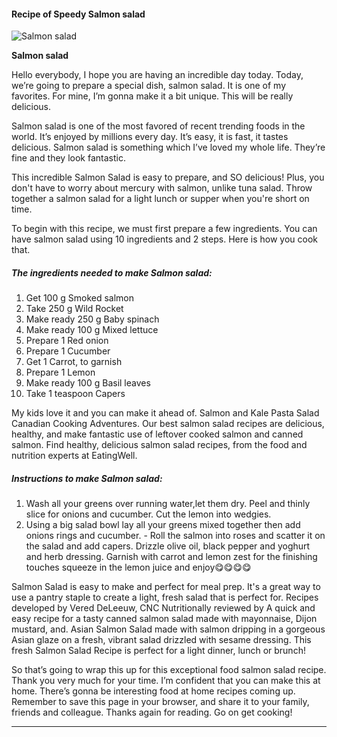             

#### Recipe of Speedy Salmon salad

![Salmon salad](https://img-global.cpcdn.com/recipes/b78b34d5e5ca439c/751x532cq70/salmon-salad-recipe-main-photo.jpg)

**Salmon salad**

Hello everybody, I hope you are having an incredible day today. Today, we’re going to prepare a special dish, salmon salad. It is one of my favorites. For mine, I’m gonna make it a bit unique. This will be really delicious.

Salmon salad is one of the most favored of recent trending foods in the world. It’s enjoyed by millions every day. It’s easy, it is fast, it tastes delicious. Salmon salad is something which I’ve loved my whole life. They’re fine and they look fantastic.

This incredible Salmon Salad is easy to prepare, and SO delicious! Plus, you don't have to worry about mercury with salmon, unlike tuna salad. Throw together a salmon salad for a light lunch or supper when you're short on time.

To begin with this recipe, we must first prepare a few ingredients. You can have salmon salad using 10 ingredients and 2 steps. Here is how you cook that.

##### The ingredients needed to make Salmon salad:

1.  Get 100 g Smoked salmon
2.  Take 250 g Wild Rocket
3.  Make ready 250 g Baby spinach
4.  Make ready 100 g Mixed lettuce
5.  Prepare 1 Red onion
6.  Prepare 1 Cucumber
7.  Get 1 Carrot, to garnish
8.  Prepare 1 Lemon
9.  Make ready 100 g Basil leaves
10.  Take 1 teaspoon Capers

My kids love it and you can make it ahead of. Salmon and Kale Pasta Salad Canadian Cooking Adventures. Our best salmon salad recipes are delicious, healthy, and make fantastic use of leftover cooked salmon and canned salmon. Find healthy, delicious salmon salad recipes, from the food and nutrition experts at EatingWell.

##### Instructions to make Salmon salad:

1.  Wash all your greens over running water,let them dry. Peel and thinly slice for onions and cucumber. Cut the lemon into wedgies.
2.  Using a big salad bowl lay all your greens mixed together then add onions rings and cucumber. - Roll the salmon into roses and scatter it on the salad and add capers. Drizzle olive oil, black pepper and yoghurt and herb dressing. Garnish with carrot and lemon zest for the finishing touches squeeze in the lemon juice and enjoy😋😋😋😋

Salmon Salad is easy to make and perfect for meal prep. It's a great way to use a pantry staple to create a light, fresh salad that is perfect for. Recipes developed by Vered DeLeeuw, CNC Nutritionally reviewed by A quick and easy recipe for a tasty canned salmon salad made with mayonnaise, Dijon mustard, and. Asian Salmon Salad made with salmon dripping in a gorgeous Asian glaze on a fresh, vibrant salad drizzled with sesame dressing. This fresh Salmon Salad Recipe is perfect for a light dinner, lunch or brunch!

So that’s going to wrap this up for this exceptional food salmon salad recipe. Thank you very much for your time. I’m confident that you can make this at home. There’s gonna be interesting food at home recipes coming up. Remember to save this page in your browser, and share it to your family, friends and colleague. Thanks again for reading. Go on get cooking!

* * *